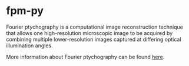 # fpm-py

Fourier ptychography is a computational image reconstruction technique that allows one high-resolution microscopic image to be acquired by combining multiple lower-resolution images captured at differing optical illumination angles.

More information about Fourier ptychography can be found [here](https://en.wikipedia.org/wiki/Fourier_ptychography).
